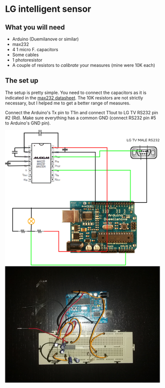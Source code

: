 # LG intelligent sensor

## What you will need
* Arduino (Duemilanove or similar)
* max232
* 4 1 micro F. capacitors
* Some cables
* 1 photoresistor
* A couple of resistors to *calibrate* your measures (mine were 10K each)

## The set up
The setup is pretty simple. You need to connect the capacitors as it is
indicated in the [max232 datasheet](http://datasheets.maximintegrated.com/en/ds/MAX220-MAX249.pdf).
The 10K resistors are not strictly necessary, but I helped me to get a better
range of measures.

Connect the Arduino's Tx pin to T1in and connect T1out to LG TV RS232 pin #2 (Rd).
Make sure everything has a common GND (connect RS232 pin #5 to
Arduino's GND pin).

![schematics](https://github.com/fernape/arduino-projects/blob/master/digital/lg_intelligent_sensor/LG-intelligent-sensor.png)
![real connection](https://github.com/fernape/arduino-projects/blob/master/digital/lg_intelligent_sensor/shot.png)
